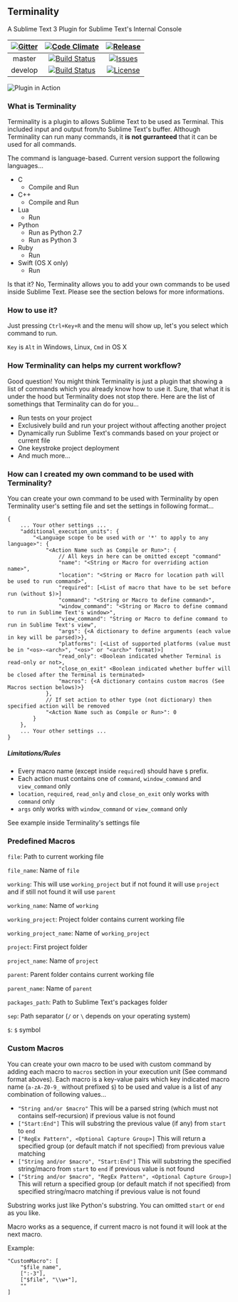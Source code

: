 ## Terminality

A Sublime Text 3 Plugin for Sublime Text's Internal Console

[![Gitter](https://badges.gitter.im/Join%20Chat.svg)](https://gitter.im/spywhere/Terminality?utm_source=badge&utm_medium=badge&utm_campaign=pr-badge&utm_content=badge)|[![Code Climate](https://img.shields.io/codeclimate/github/spywhere/Terminality.svg)](https://codeclimate.com/github/spywhere/Terminality)|[![Release](https://img.shields.io/github/release/spywhere/Terminality.svg?style=flat)](https://github.com/spywhere/Terminality/releases)
:---:|:---:|:---:
master|[![Build Status](https://img.shields.io/travis/spywhere/Terminality/master.svg?style=flat)](https://travis-ci.org/spywhere/Terminality)|[![Issues](https://img.shields.io/github/issues/spywhere/Terminality.svg?style=flat)](https://github.com/spywhere/Terminality/issues)
develop|[![Build Status](https://img.shields.io/travis/spywhere/Terminality/develop.svg?style=flat)](https://travis-ci.org/spywhere/Terminality)|[![License](http://img.shields.io/badge/license-MIT-brightgreen.svg?style=flat)](https://github.com/spywhere/Terminality/blob/master/LICENSE)

![Plugin in Action](http://spywhere.github.io/images/terminality/Terminality.gif)

### What is Terminality
Terminality is a plugin to allows Sublime Text to be used as Terminal. This included input and output from/to Sublime Text's buffer. Although Terminality can run many commands, it **is not gurranteed** that it can be used for all commands.

The command is language-based. Current version support the following languages...

- C
  - Compile and Run
- C++
  - Compile and Run
- Lua
  - Run
- Python
  - Run as Python 2.7
  - Run as Python 3
- Ruby
  - Run
- Swift (OS X only)
  - Run

Is that it? No, Terminality allows you to add your own commands to be used inside Sublime Text. Please see the section belows for more informations.

### How to use it?
Just pressing `Ctrl+Key+R` and the menu will show up, let's you select which command to run.

`Key` is `Alt` in Windows, Linux, `Cmd` in OS X

### How Terminality can helps my current workflow?
Good question! You might think Terminality is just a plugin that showing a list of commands which you already know how to use it. Sure, that what it is under the hood but Terminality does not stop there. Here are the list of somethings that Terminality can do for you...

- Run tests on your project
- Exclusively build and run your project without affecting another project
- Dynamically run Sublime Text's commands based on your project or current file
- One keystroke project deployment
- And much more...

### How can I created my own command to be used with Terminality?
You can create your own command to be used with Terminality by open Terminality user's setting file and set the settings in following format...

```
{
	... Your other settings ...
	"additional_execution_units": {
		"<Language scope to be used with or '*' to apply to any language>": {
			"<Action Name such as Compile or Run>": {
				// All keys in here can be omitted except "command"
				"name": "<String or Macro for overriding action name>",
				"location": "<String or Macro for location path will be used to run command>",
				"required": [<List of macro that have to be set before run (without $)>]
				"command": "<String or Macro to define command>",
				"window_command": "<String or Macro to define command to run in Sublime Text's window>",
				"view_command": "String or Macro to define command to run in Sublime Text's view",
				"args": {<A dictionary to define arguments (each value in key will be parsed)>},
				"platforms": [<List of supported platforms (value must be in "<os>-<arch>", "<os>" or "<arch>" format)>]
				"read_only": <Boolean indicated whether Terminal is read-only or not>,
				"close_on_exit" <Boolean indicated whether buffer will be closed after the Terminal is terminated>
				"macros": {<A dictionary contains custom macros (See Macros section belows)>}
			},
			// If set action to other type (not dictionary) then specified action will be removed
			"<Action Name such as Compile or Run>": 0
		}
	},
	... Your other settings ...
}
```

##### Limitations/Rules

- Every macro name (except inside `required`) should have `$` prefix.
- Each action must contains one of `command`, `window_command` and `view_command` only
- `location`, `required`, `read_only` and `close_on_exit` only works with `command` only
- `args` only works with `window_command` or `view_command` only

See example inside Terminality's settings file

### Predefined Macros
`file`: Path to current working file

`file_name`: Name of `file`

`working`: This will use `working_project` but if not found it will use `project` and if still not found it will use `parent`

`working_name`: Name of `working`

`working_project`: Project folder contains current working file

`working_project_name`: Name of `working_project`

`project`: First project folder

`project_name`: Name of `project`

`parent`: Parent folder contains current working file

`parent_name`: Name of `parent`

`packages_path`: Path to Sublime Text's packages folder

`sep`: Path separator (`/` or `\` depends on your operating system)

`$`: `$` symbol

### Custom Macros
You can create your own macro to be used with custom command by adding each macro to `macros` section in your execution unit (See command format aboves). Each macro is a key-value pairs which key indicated macro name (`a-zA-Z0-9_` without prefixed `$`) to be used and value is a list of any combination of following values...

- `"String and/or $macro"` This will be a parsed string (which must not contains self-recursion) if previous value is not found
- `["Start:End"]` This will substring the previous value (if any) from `start` to `end`
- `["RegEx Pattern", <Optional Capture Group>]` This will return a specified group (or default match if not specified) from previous value matching
- `["String and/or $macro", "Start:End"]` This will substring the specified string/macro from `start` to `end` if previous value is not found
- `["String and/or $macro", "RegEx Pattern", <Optional Capture Group>]` This will return a specified group (or default match if not specified) from specified string/macro matching if previous value is not found

Substring works just like Python's substring. You can omitted `start` or `end` as you like.

Macro works as a sequence, if current macro is not found it will look at the next macro.

Example:

```
"CustomMacro": [
	"$file_name",
	[":-3"],
	["$file", "\\w+"],
	""
]
```
